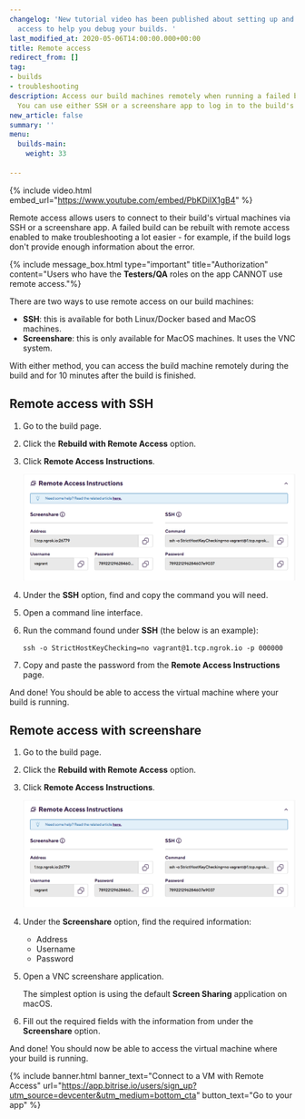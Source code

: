 ```yaml
---
changelog: 'New tutorial video has been published about setting up and using remote
  access to help you debug your builds. '
last_modified_at: 2020-05-06T14:00:00.000+00:00
title: Remote access
redirect_from: []
tag:
- builds
- troubleshooting
description: Access our build machines remotely when running a failed build again.
  You can use either SSH or a screenshare app to log in to the build's virtual machine.
new_article: false
summary: ''
menu:
  builds-main:
    weight: 33

---
```

{% include video.html embed_url="https://www.youtube.com/embed/PbKDilX1gB4" %}

Remote access allows users to connect to their build's virtual machines via SSH or a screenshare app. A failed build can be rebuilt with remote access enabled to make troubleshooting a lot easier - for example, if the build logs don't provide enough information about the error.

{% include message_box.html type="important" title="Authorization" content="Users who have the **Testers/QA** roles on the app CANNOT use remote access."%}

There are two ways to use remote access on our build machines:

* **SSH**: this is available for both Linux/Docker based and MacOS machines.
* **Screenshare**: this is only available for MacOS machines. It uses the VNC system.

With either method, you can access the build machine remotely during the build and for 10 minutes after the build is finished.

## Remote access with SSH

1. Go to the build page.
2. Click the **Rebuild with Remote Access** option.
3. Click **Remote Access Instructions**.

   ![](/img/remote-access-instructions.png)
4. Under the **SSH** option, find and copy the command you will need.
5. Open a command line interface.
6. Run the command found under **SSH** (the below is an example):

       ssh -o StrictHostKeyChecking=no vagrant@1.tcp.ngrok.io -p 000000
7. Copy and paste the password from the **Remote Access Instructions** page.

And done! You should be able to access the virtual machine where your build is running.

## Remote access with screenshare

1. Go to the build page.
2. Click the **Rebuild with Remote Access** option.
3. Click **Remote Access Instructions**.

   ![](/img/remote-access-instructions.png)
4. Under the **Screenshare** option, find the required information:
   * Address
   * Username
   * Password
5. Open a VNC screenshare application.

   The simplest option is using the default **Screen Sharing** application on macOS.
6. Fill out the required fields with the information from under the **Screenshare** option.

And done! You should now be able to access the virtual machine where your build is running.

{% include banner.html banner_text="Connect to a VM with Remote Access" url="https://app.bitrise.io/users/sign_up?utm_source=devcenter&utm_medium=bottom_cta" button_text="Go to your app" %}